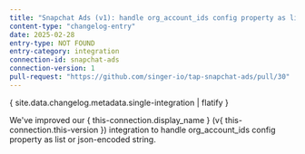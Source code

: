 ```yaml
---
title: "Snapchat Ads (v1): handle org_account_ids config property as list or json-encoded string"
content-type: "changelog-entry"
date: 2025-02-28
entry-type: NOT FOUND
entry-category: integration
connection-id: snapchat-ads
connection-version: 1
pull-request: "https://github.com/singer-io/tap-snapchat-ads/pull/30"
---
```

{ site.data.changelog.metadata.single-integration | flatify }

We've improved our { this-connection.display_name } (v{ this-connection.this-version }) integration to handle org_account_ids config property as list or json-encoded string.